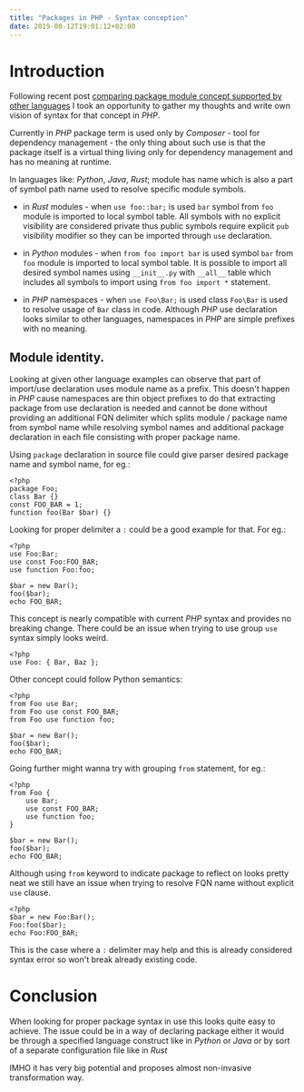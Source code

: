 ```yaml
---
title: "Packages in PHP - Syntax conception"
date: 2019-08-12T19:01:12+02:00
---
```

# Introduction

Following recent post 
[comparing package module concept supported by other languages](/posts/packages-in-programming-languages/)
I took an opportunity to gather my thoughts and write own vision of syntax for that concept in *PHP*.
 
Currently in *PHP* package term is used only by *Composer* - tool for dependency 
management - the only thing about such use is that the package itself is
a virtual thing living only for dependency management and has no meaning at 
runtime.

In languages like: *Python*, *Java*, *Rust*; module
has name which is also a part of symbol path name used to resolve specific
module symbols. 

* in *Rust* modules -
when `use foo::bar;` is used `bar` symbol from `foo` module is imported to local symbol table.
All symbols with no explicit visibility are considered private thus public symbols require 
explicit `pub` visibility modifier so they can be imported through `use` declaration.

* in *Python* modules -
when `from foo import bar` is used symbol `bar` from `foo` module is imported to local symbol table.
It is possible to import all desired symbol names using `__init__.py` with `__all__` 
table which includes all symbols to import using `from foo import *` statement.

* in *PHP* namespaces -
when `use Foo\Bar;` is used class `Foo\Bar` is used to resolve usage of `Bar` class in code.
Although *PHP* use declaration looks similar to other languages, namespaces in *PHP* are simple 
prefixes with no meaning.

## Module identity.

Looking at given other language examples can observe that part of import/use declaration uses 
module name as a prefix.
This doesn't happen in *PHP* cause namespaces are thin object prefixes to do that extracting
package from use declaration is needed and cannot be done without providing an additional
FQN delimiter which splits module / package name from symbol name while resolving symbol names
and additional package declaration in each file consisting with proper package name.

Using `package` declaration in source file could give parser desired package name 
and symbol name, for eg.:
```
<?php
package Foo;
class Bar {}
const FOO_BAR = 1;
function foo(Bar $bar) {}
```

Looking for proper delimiter a `:` could be a good example for that.
For eg.:
```
<?php
use Foo:Bar;
use const Foo:FOO_BAR;
use function Foo:foo;

$bar = new Bar();
foo($bar);
echo FOO_BAR;
```
This concept is nearly compatible with current *PHP* syntax and provides no breaking change.
There could be an issue when trying to use group `use` syntax simply looks weird.
```
<?php
use Foo: { Bar, Baz };
```

Other concept could follow Python semantics:
```
<?php
from Foo use Bar;
from Foo use const FOO_BAR;
from Foo use function foo;

$bar = new Bar();
foo($bar);
echo FOO_BAR;
```

Going further might wanna try with grouping `from` statement, for eg.:
```
<?php
from Foo {
    use Bar;
    use const FOO_BAR;
    use function foo;
}

$bar = new Bar();
foo($bar);
echo FOO_BAR;
```

Although using `from` keyword to indicate package to reflect on looks pretty neat we
still have an issue when trying to resolve FQN name without explicit `use` clause.
```
<?php
$bar = new Foo:Bar();
Foo:foo($bar);
echo Foo:FOO_BAR;
```
This is the case where a `:` delimiter may help and this is already considered syntax 
error so won't break already existing code.

# Conclusion
When looking for proper package syntax in use this looks quite easy to achieve.
The issue could be in a way of declaring package either it would be through a 
specified language construct like in *Python* or *Java*
or by sort of a separate configuration file like in *Rust*

IMHO it has very big potential and proposes almost non-invasive transformation way.
